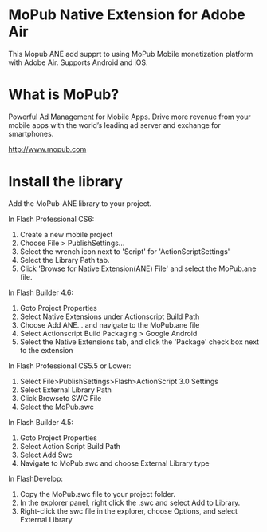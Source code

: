 MoPub Native Extension for Adobe Air
=========

This Mopub ANE add supprt to using MoPub Mobile monetization platform with Adobe Air. Supports Android and iOS.

What is MoPub?
=========
Powerful Ad Management for Mobile Apps. Drive more revenue from your mobile apps with the world’s leading ad server and exchange for smartphones.

http://www.mopub.com

Install the library
=========

Add the MoPub-ANE library to your project.

In Flash Professional CS6:

  1. Create a new mobile project
  2. Choose File > PublishSettings... 
  3. Select the wrench icon next to 'Script' for 'ActionScriptSettings' 
  4. Select the Library Path tab. 
  5. Click 'Browse for Native Extension(ANE) File' and select the MoPub.ane file. 

In Flash Builder 4.6:

  1. Goto Project Properties
  2. Select Native Extensions under Actionscript Build Path
  3. Choose Add ANE... and navigate to the MoPub.ane file 
  4. Select Actionscript Build Packaging > Google Android
  5. Select the Native Extensions tab, and click the 'Package' check box next to the extension

In Flash Professional CS5.5 or Lower:

  1. Select File>PublishSettings>Flash>ActionScript 3.0 Settings 
  2. Select External Library Path
  3. Click Browseto SWC File
  4. Select the MoPub.swc

In Flash Builder 4.5:

  1. Goto Project Properties
  2. Select Action Script Build Path
  3. Select Add Swc
  4. Navigate to MoPub.swc and choose External Library type

In FlashDevelop:

  1. Copy the MoPub.swc file to your project folder.
  2. In the explorer panel, right click the .swc and select Add to Library.
  3. Right-click the swc file in the explorer, choose Options, and select External Library